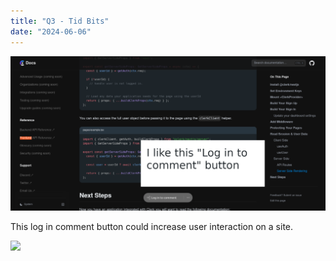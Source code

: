 ```yaml
---
title: "Q3 - Tid Bits"
date: "2024-06-06"
---
```


![](images/tidi-bit-Screenshot-2024-06-06-at-16-35-12-Use-Clerk-with-Next.js-Clerk-1024x503.png)

This log in comment button could increase user interaction on a site.

![](images/tid-bit-2-Screenshot-2024-06-09-at-10-43-23-Shtetl-Briefs-•-Shtetl-Haredi-Free-Press-1024x503.png)

